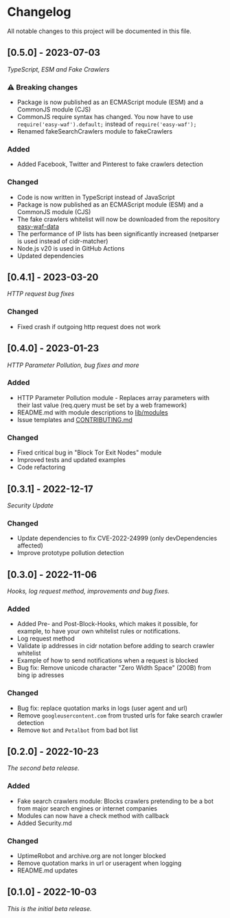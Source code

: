 # Changelog

All notable changes to this project will be documented in this file.

## [0.5.0] - 2023-07-03

_TypeScript, ESM and Fake Crawlers_

### ⚠️ Breaking changes

-   Package is now published as an ECMAScript module (ESM) and a CommonJS module (CJS)
-   CommonJS require syntax has changed. You now have to use `require('easy-waf').default;` instead of `require('easy-waf');`
-   Renamed fakeSearchCrawlers module to fakeCrawlers

### Added

-   Added Facebook, Twitter and Pinterest to fake crawlers detection

### Changed

-   Code is now written in TypeScript instead of JavaScript
-   Package is now published as an ECMAScript module (ESM) and a CommonJS module (CJS)
-   The fake crawlers whitelist will now be downloaded from the repository [easy-waf-data](https://github.com/timokoessler/easy-waf-data)
-   The performance of IP lists has been significantly increased (netparser is used instead of cidr-matcher)
-   Node.js v20 is used in GitHub Actions
-   Updated dependencies

## [0.4.1] - 2023-03-20

_HTTP request bug fixes_

### Changed

-   Fixed crash if outgoing http request does not work

## [0.4.0] - 2023-01-23

_HTTP Parameter Pollution, bug fixes and more_

### Added

-   HTTP Parameter Pollution module - Replaces array parameters with their last value (req.query must be set by a web framework)
-   README.md with module descriptions to [lib/modules](lib/modules/)
-   Issue templates and [CONTRIBUTING.md](CONTRIBUTING.md)

### Changed

-   Fixed critical bug in "Block Tor Exit Nodes" module
-   Improved tests and updated examples
-   Code refactoring

## [0.3.1] - 2022-12-17

_Security Update_

### Changed

-   Update dependencies to fix CVE-2022-24999 (only devDependencies affected)
-   Improve prototype pollution detection

## [0.3.0] - 2022-11-06

_Hooks, log request method, improvements and bug fixes._

### Added

-   Added Pre- and Post-Block-Hooks, which makes it possible, for example, to have your own whitelist rules or notifications.
-   Log request method
-   Validate ip addresses in cidr notation before adding to search crawler whitelist
-   Example of how to send notifications when a request is blocked
-   Bug fix: Remove unicode character "Zero Width Space" (200B) from bing ip adresses

### Changed

-   Bug fix: replace quotation marks in logs (user agent and url)
-   Remove `googleusercontent.com` from trusted urls for fake search crawler detection
-   Remove `Not` and `Petalbot` from bad bot list

## [0.2.0] - 2022-10-23

_The second beta release._

### Added

-   Fake search crawlers module: Blocks crawlers pretending to be a bot from major search engines or internet companies
-   Modules can now have a check method with callback
-   Added Security.md

### Changed

-   UptimeRobot and archive.org are not longer blocked
-   Remove quotation marks in url or useragent when logging
-   README.md updates

## [0.1.0] - 2022-10-03

_This is the initial beta release._
